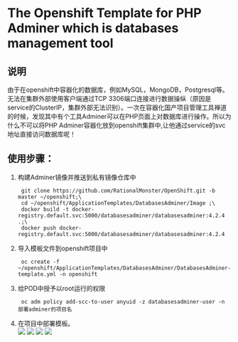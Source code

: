 #  The Openshift Template for PHP Adminer which is databases management tool

## 说明
由于在openshift中容器化的数据库，例如MySQL，MongoDB，Postgresql等。无法在集群外部使用客户端通过TCP 3306端口连接进行数据操纵（原因是service的ClusterIP，集群外部无法识别）。一次在容器化国产项目管理工具禅道的时候，发现其中有个工具Adminer可以在PHP页面上对数据库进行操作。所以为什么不可以将PHP Adminer容器化放到openshift集群中,让他通过service的svc地址直接访问数据库呢！
## 使用步骤：
1. 构建Adminer镜像并推送到私有镜像仓库中 

        git clone https://github.com/RationalMonster/OpenShift.git -b master ~/openshift;\
        cd ~/openshift/ApplicationTemplates/DatabasesAdminer/Image ;\
        docker build -t docker-registry.default.svc:5000/databasesadminer/databasesadminer:4.2.4 .;\
        docker push docker-registry.default.svc:5000/databasesadminer/databasesadminer:4.2.4
        
2. 导入模板文件到openshift项目中
     
        oc create -f   ~/openshift/ApplicationTemplates/DatabasesAdminer/DatabasesAdminer-template.yml -n openshift
3. 给POD中授予以root运行的权限

        oc adm policy add-scc-to-user anyuid -z databasesadminer-user -n 部署adminer的项目名
4. 在项目中部署模板。</br>
![](https://github.com/RationalMonster/OpenShift/blob/master/ApplicationTemplates/DatabasesAdminer/Pictures/%E6%A8%A1%E6%9D%BF.jpg)
![](https://github.com/RationalMonster/OpenShift/blob/master/ApplicationTemplates/DatabasesAdminer/Pictures/%E8%AE%BF%E9%97%AEAdminer%E8%AE%A4%E8%AF%81%E9%99%90%E5%88%B6.jpg)
![](https://github.com/RationalMonster/OpenShift/blob/master/ApplicationTemplates/DatabasesAdminer/Pictures/%E6%95%B0%E6%8D%AE%E5%BA%93%E8%BF%9E%E6%8E%A5.jpg)
![](https://github.com/RationalMonster/OpenShift/blob/master/ApplicationTemplates/DatabasesAdminer/Pictures/%E6%95%B0%E6%8D%AE%E5%BA%93.jpg)
